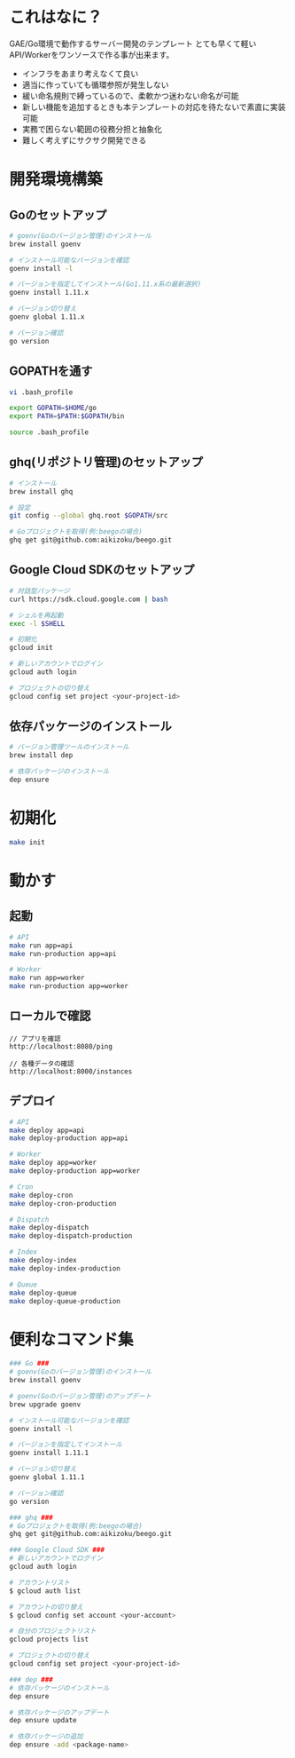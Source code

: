 # これはなに？
GAE/Go環境で動作するサーバー開発のテンプレート
とても早くて軽いAPI/Workerをワンソースで作る事が出来ます。
- インフラをあまり考えなくて良い
- 適当に作っていても循環参照が発生しない
- 緩い命名規則で縛っているので、柔軟かつ迷わない命名が可能
- 新しい機能を追加するときも本テンプレートの対応を待たないで素直に実装可能
- 実務で困らない範囲の役務分担と抽象化
- 難しく考えずにサクサク開発できる

# 開発環境構築
## Goのセットアップ
```bash
# goenv(Goのバージョン管理)のインストール
brew install goenv

# インストール可能なバージョンを確認
goenv install -l

# バージョンを指定してインストール(Go1.11.x系の最新選択)
goenv install 1.11.x

# バージョン切り替え
goenv global 1.11.x

# バージョン確認
go version
```

## GOPATHを通す
```bash
vi .bash_profile

export GOPATH=$HOME/go
export PATH=$PATH:$GOPATH/bin

source .bash_profile
```

## ghq(リポジトリ管理)のセットアップ
```bash
# インストール
brew install ghq

# 設定
git config --global ghq.root $GOPATH/src

# Goプロジェクトを取得(例:beegoの場合)
ghq get git@github.com:aikizoku/beego.git
```

## Google Cloud SDKのセットアップ
```bash
# 対話型パッケージ
curl https://sdk.cloud.google.com | bash

# シェルを再起動
exec -l $SHELL

# 初期化
gcloud init

# 新しいアカウントでログイン
gcloud auth login

# プロジェクトの切り替え
gcloud config set project <your-project-id>
```

## 依存パッケージのインストール
```bash
# バージョン管理ツールのインストール
brew install dep

# 依存パッケージのインストール
dep ensure
```

# 初期化
```bash
make init
```

# 動かす
## 起動
```bash
# API
make run app=api
make run-production app=api

# Worker
make run app=worker
make run-production app=worker
```

## ローカルで確認
```
// アプリを確認
http://localhost:8080/ping

// 各種データの確認
http://localhost:8000/instances
```

## デプロイ
```bash
# API
make deploy app=api
make deploy-production app=api

# Worker
make deploy app=worker
make deploy-production app=worker

# Cron
make deploy-cron
make deploy-cron-production

# Dispatch
make deploy-dispatch
make deploy-dispatch-production

# Index
make deploy-index
make deploy-index-production

# Queue
make deploy-queue
make deploy-queue-production
```

# 便利なコマンド集
```bash
### Go ###
# goenv(Goのバージョン管理)のインストール
brew install goenv

# goenv(Goのバージョン管理)のアップデート
brew upgrade goenv

# インストール可能なバージョンを確認
goenv install -l

# バージョンを指定してインストール
goenv install 1.11.1

# バージョン切り替え
goenv global 1.11.1

# バージョン確認
go version

### ghq ###
# Goプロジェクトを取得(例:beegoの場合)
ghq get git@github.com:aikizoku/beego.git

### Google Cloud SDK ###
# 新しいアカウントでログイン
gcloud auth login

# アカウントリスト
$ gcloud auth list

# アカウントの切り替え
$ gcloud config set account <your-account>

# 自分のプロジェクトリスト
gcloud projects list

# プロジェクトの切り替え
gcloud config set project <your-project-id>

### dep ###
# 依存パッケージのインストール
dep ensure

# 依存パッケージのアップデート
dep ensure update

# 依存パッケージの追加
dep ensure -add <package-name>
```